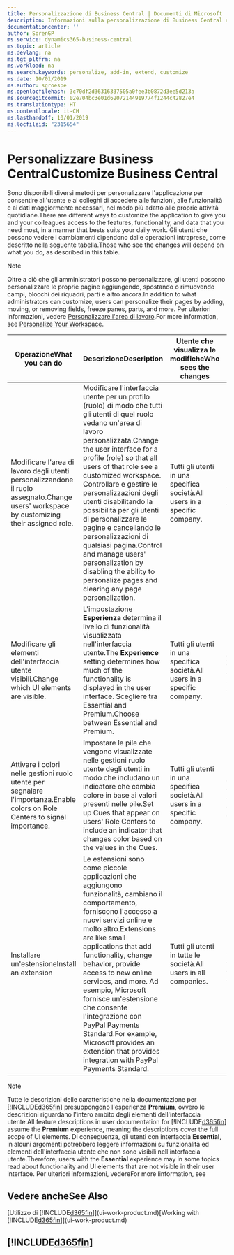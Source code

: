 ```yaml
---
title: Personalizzazione di Business Central | Documenti di Microsoft
description: Informazioni sulla personalizzazione di Business Central e sull'aggiunta delle funzionalità.
documentationcenter: ''
author: SorenGP
ms.service: dynamics365-business-central
ms.topic: article
ms.devlang: na
ms.tgt_pltfrm: na
ms.workload: na
ms.search.keywords: personalize, add-in, extend, customize
ms.date: 10/01/2019
ms.author: sgroespe
ms.openlocfilehash: 3c70df2d36316337505a0fee3b0872d3ee5d213a
ms.sourcegitcommit: 02e704bc3e01d62072144919774f1244c42827e4
ms.translationtype: HT
ms.contentlocale: it-CH
ms.lasthandoff: 10/01/2019
ms.locfileid: "2315654"
---
```

# <a name="customize-business-central"></a><span data-ttu-id="dcee1-103">Personalizzare Business Central</span><span class="sxs-lookup"><span data-stu-id="dcee1-103">Customize Business Central</span></span>
<span data-ttu-id="dcee1-104">Sono disponibili diversi metodi per personalizzare l'applicazione per consentire all'utente e ai colleghi di accedere alle funzioni, alle funzionalità e ai dati maggiormente necessari, nel modo più adatto alle proprie attività quotidiane.</span><span class="sxs-lookup"><span data-stu-id="dcee1-104">There are different ways to customize the application to give you and your colleagues access to the features, functionality, and data that you need most, in a manner that bests suits your daily work.</span></span> <span data-ttu-id="dcee1-105">Gli utenti che possono vedere i cambiamenti dipendono dalle operazioni intraprese, come descritto nella seguente tabella.</span><span class="sxs-lookup"><span data-stu-id="dcee1-105">Those who see the changes will depend on what you do, as described in this table.</span></span>

> [!NOTE]
> <span data-ttu-id="dcee1-106">Oltre a ciò che gli amministratori possono personalizzare, gli utenti possono personalizzare le proprie pagine aggiungendo, spostando o rimuovendo campi, blocchi dei riquadri, parti e altro ancora.</span><span class="sxs-lookup"><span data-stu-id="dcee1-106">In addition to what administrators can customize, users can personalize their pages by adding, moving, or removing fields, freeze panes, parts, and more.</span></span> <span data-ttu-id="dcee1-107">Per ulteriori informazioni, vedere [Personalizzare l'area di lavoro](ui-personalization-user.md).</span><span class="sxs-lookup"><span data-stu-id="dcee1-107">For more information, see [Personalize Your Workspace](ui-personalization-user.md).</span></span>

| <span data-ttu-id="dcee1-108">Operazione</span><span class="sxs-lookup"><span data-stu-id="dcee1-108">What you can do</span></span>    |  <span data-ttu-id="dcee1-109">Descrizione</span><span class="sxs-lookup"><span data-stu-id="dcee1-109">Description</span></span>  |  <span data-ttu-id="dcee1-110">Utente che visualizza le modifiche</span><span class="sxs-lookup"><span data-stu-id="dcee1-110">Who sees the changes</span></span>  |  <span data-ttu-id="dcee1-111">Ulteriori informazioni</span><span class="sxs-lookup"><span data-stu-id="dcee1-111">More information</span></span>  |
|-----|---------------|---------|-------|
|<span data-ttu-id="dcee1-112">Modificare l'area di lavoro degli utenti personalizzandone il ruolo assegnato.</span><span class="sxs-lookup"><span data-stu-id="dcee1-112">Change users' workspace by customizing their assigned role.</span></span>|<span data-ttu-id="dcee1-113">Modificare l'interfaccia utente per un profilo (ruolo) di modo che tutti gli utenti di quel ruolo vedano un'area di lavoro personalizzata.</span><span class="sxs-lookup"><span data-stu-id="dcee1-113">Change the user interface for a profile (role) so that all users of that role see a customized workspace.</span></span> <span data-ttu-id="dcee1-114">Controllare e gestire le personalizzazioni degli utenti disabilitando la possibilità per gli utenti di personalizzare le pagine e cancellando le personalizzazioni di qualsiasi pagina.</span><span class="sxs-lookup"><span data-stu-id="dcee1-114">Control and manage users' personalization by disabling the ability to personalize pages and clearing any page personalization.</span></span>|<span data-ttu-id="dcee1-115">Tutti gli utenti in una specifica società.</span><span class="sxs-lookup"><span data-stu-id="dcee1-115">All users in a specific company.</span></span>|[<span data-ttu-id="dcee1-116">Personalizzare pagine per profili</span><span class="sxs-lookup"><span data-stu-id="dcee1-116">Customize Pages for Profiles</span></span>](ui-personalization-manage.md)|
|<span data-ttu-id="dcee1-117">Modificare gli elementi dell'interfaccia utente visibili.</span><span class="sxs-lookup"><span data-stu-id="dcee1-117">Change which UI elements are visible.</span></span>|<span data-ttu-id="dcee1-118">L'impostazione **Esperienza** determina il livello di funzionalità visualizzata nell'interfaccia utente.</span><span class="sxs-lookup"><span data-stu-id="dcee1-118">The **Experience** setting determines how much of the functionality is displayed in the user interface.</span></span> <span data-ttu-id="dcee1-119">Scegliere tra Essential and Premium.</span><span class="sxs-lookup"><span data-stu-id="dcee1-119">Choose between Essential and Premium.</span></span>|<span data-ttu-id="dcee1-120">Tutti gli utenti in una specifica società.</span><span class="sxs-lookup"><span data-stu-id="dcee1-120">All users in a specific company.</span></span>|[<span data-ttu-id="dcee1-121">Modifica delle funzionalità visualizzate</span><span class="sxs-lookup"><span data-stu-id="dcee1-121">Change Which Features are Displayed</span></span>](ui-experiences.md)|
|<span data-ttu-id="dcee1-122">Attivare i colori nelle gestioni ruolo utente per segnalare l'importanza.</span><span class="sxs-lookup"><span data-stu-id="dcee1-122">Enable colors on Role Centers to signal importance.</span></span>|<span data-ttu-id="dcee1-123">Impostare le pile che vengono visualizzate nelle gestioni ruolo utente degli utenti in modo che includano un indicatore che cambia colore in base ai valori presenti nelle pile.</span><span class="sxs-lookup"><span data-stu-id="dcee1-123">Set up Cues that appear on users' Role Centers to include an indicator that changes color based on the values in the Cues.</span></span>|<span data-ttu-id="dcee1-124">Tutti gli utenti in una specifica società.</span><span class="sxs-lookup"><span data-stu-id="dcee1-124">All users in a specific company.</span></span>|[<span data-ttu-id="dcee1-125">Impostare un indicatore colorato nelle pile</span><span class="sxs-lookup"><span data-stu-id="dcee1-125">Set Up a Colored Indicator on Cues</span></span>](admin-how-set-up-colored-indicator-on-cues.md)|
|<span data-ttu-id="dcee1-126">Installare un'estensione</span><span class="sxs-lookup"><span data-stu-id="dcee1-126">Install an extension</span></span>|<span data-ttu-id="dcee1-127">Le estensioni sono come piccole applicazioni che aggiungono funzionalità, cambiano il comportamento, forniscono l'accesso a nuovi servizi online e molto altro.</span><span class="sxs-lookup"><span data-stu-id="dcee1-127">Extensions are like small applications that add functionality, change behavior, provide access to new online services, and more.</span></span> <span data-ttu-id="dcee1-128">Ad esempio, Microsoft fornisce un'estensione che consente l'integrazione con PayPal Payments Standard.</span><span class="sxs-lookup"><span data-stu-id="dcee1-128">For example, Microsoft provides an extension that provides integration with PayPal Payments Standard.</span></span>|<span data-ttu-id="dcee1-129">Tutti gli utenti in tutte le società.</span><span class="sxs-lookup"><span data-stu-id="dcee1-129">All users in all companies.</span></span>|[<span data-ttu-id="dcee1-130">Personalizzazione utilizzando le estensioni</span><span class="sxs-lookup"><span data-stu-id="dcee1-130">Customizing Using Extensions</span></span>](ui-extensions.md)|
> [!NOTE]
> <span data-ttu-id="dcee1-131">Tutte le descrizioni delle caratteristiche nella documentazione per [!INCLUDE[d365fin](includes/d365fin_md.md)] presuppongono l'esperienza **Premium**, ovvero le descrizioni riguardano l'intero ambito degli elementi dell'interfaccia utente.</span><span class="sxs-lookup"><span data-stu-id="dcee1-131">All feature descriptions in user documentation for [!INCLUDE[d365fin](includes/d365fin_md.md)] assume the **Premium** experience, meaning the descriptions cover the full scope of UI elements.</span></span> <span data-ttu-id="dcee1-132">Di conseguenza, gli utenti con interfaccia **Essential**, in alcuni argomenti potrebbero leggere informazioni su funzionalità ed elementi dell'interfaccia utente che non sono visibili nell'interfaccia utente.</span><span class="sxs-lookup"><span data-stu-id="dcee1-132">Therefore, users with the **Essential** experience may in some topics read about functionality and UI elements that are not visible in their user interface.</span></span> <span data-ttu-id="dcee1-133">Per ulteriori informazioni, vedere</span><span class="sxs-lookup"><span data-stu-id="dcee1-133">For more linformation, see</span></span>

## <a name="see-also"></a><span data-ttu-id="dcee1-134">Vedere anche</span><span class="sxs-lookup"><span data-stu-id="dcee1-134">See Also</span></span>
<span data-ttu-id="dcee1-135">[Utilizzo di [!INCLUDE[d365fin](includes/d365fin_md.md)]](ui-work-product.md)</span><span class="sxs-lookup"><span data-stu-id="dcee1-135">[Working with [!INCLUDE[d365fin](includes/d365fin_md.md)]](ui-work-product.md)</span></span>  

## [!INCLUDE[d365fin](includes/free_trial_md.md)]  

